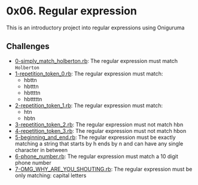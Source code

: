 # 0x06. Regular expression
This is an introductory project into regular expressions using Oniguruma
## Challenges
- [0-simply_match_holberton.rb](0-simply_match_holberton.rb): The regular expression must match `Holberton`
- [1-repetition_token_0.rb](1-repetition_token_0.rb): The regular expression must match:
	- hbttn
	- hbtttn
	- hbttttn
	- hbtttttn
- [2-repetition_token_1.rb](2-repetition_token_1.rb): The regular expression must match:
	- htn
	- hbtn
- [3-repetition_token_2.rb](3-repetition_token_2.rb): The regular expression must not match hbn
- [4-repetition_token_3.rb](4-repetition_token_3.rb): The regular expression must not match hbon
- [5-beginning_and_end.rb](5-beginning_and_end.rb): The regular expression must be exactly matching a string that starts by h ends by n and can have any single character in between
- [6-phone_number.rb](6-phone_number.rb): The regular expression must match a 10 digit phone number
- [7-OMG_WHY_ARE_YOU_SHOUTING.rb](7-OMG_WHY_ARE_YOU_SHOUTING.rb): The regular expression must be only matching: capital letters
